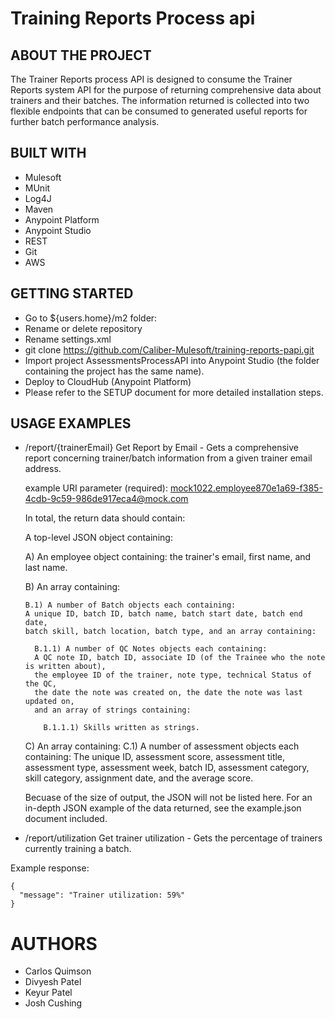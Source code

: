 # Training Reports Process api

## ABOUT THE PROJECT
  The Trainer Reports process API is designed to consume the Trainer Reports system API
  for the purpose of returning comprehensive data about trainers and their batches.
  The information returned is collected into two flexible endpoints that can be consumed
  to generated useful reports for further batch performance analysis.

## BUILT WITH
- Mulesoft
- MUnit
- Log4J
- Maven
- Anypoint Platform
- Anypoint Studio
- REST
- Git
- AWS
  
## GETTING STARTED
- Go to ${users.home}/m2 folder:
- Rename or delete repository
- Rename settings.xml
- git clone https://github.com/Caliber-Mulesoft/training-reports-papi.git
- Import project AssessmentsProcessAPI into Anypoint Studio 
  (the folder containing the project has the same name).
- Deploy to CloudHub (Anypoint Platform)
- Please refer to the SETUP document for more detailed installation steps.

## USAGE EXAMPLES

- /report/{trainerEmail}
  Get Report by Email - Gets a comprehensive report concerning trainer/batch information from a given trainer email address.

  example URI parameter (required): mock1022.employee870e1a69-f385-4cdb-9c59-986de917eca4@mock.com

  In total, the return 
  data should contain:

  A top-level JSON object containing:

    A) An employee object containing:
    the trainer's email, first name, and last name.

    B) An array containing:

      B.1) A number of Batch objects each containing:
      A unique ID, batch ID, batch name, batch start date, batch end date, 
      batch skill, batch location, batch type, and an array containing:

        B.1.1) A number of QC Notes objects each containing:
        A QC note ID, batch ID, associate ID (of the Trainee who the note is written about),
        the employee ID of the trainer, note type, technical Status of the QC, 
        the date the note was created on, the date the note was last updated on,
        and an array of strings containing:
                         
          B.1.1.1) Skills written as strings.

    C) An array containing:
      C.1) A number of assessment objects each containing:
      The unique ID, assessment score, assessment title,
      assessment type, assessment week, batch ID,
      assessment category, skill category, assignment date,
      and the average score.

    Becuase of the size of output, the JSON will not be listed here.
    For an in-depth JSON example of the data returned, see the example.json document included.

- /report/utilization
  Get trainer utilization - Gets the percentage of trainers currently training a batch.

Example response:
```
{
  "message": "Trainer utilization: 59%"
}
```

# AUTHORS
- Carlos Quimson
- Divyesh Patel
- Keyur Patel
- Josh Cushing

